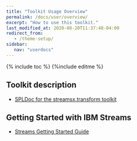 ```yaml
---
title: "Toolkit Usage Overview"
permalink: /docs/user/overview/
excerpt: "How to use this toolkit."
last_modified_at: 2020-08-20T11:37:48-04:00
redirect_from:
   - /theme-setup/
sidebar:
   nav: "userdocs"
---
```

{% include toc %}
{%include editme %}


## [](#header-1)Toolkit description

* [SPLDoc for the streamsx.transform toolkit](https://ibmstreams.github.io/streamsx.transform/doc/spldoc/html/index.html)


## [](#header-2)Getting Started with IBM Streams

*   [Streams Getting Started Guide](http://ibmstreams.github.io/streamsx.documentation/docs/spl/quick-start/qs-0/)

